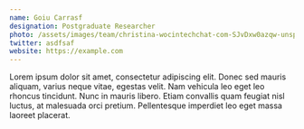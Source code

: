 ```yaml
---
name: Goiu Carrasf
designation: Postgraduate Researcher
photo: /assets/images/team/christina-wocintechchat-com-SJvDxw0azqw-unsplash.jpg
twitter: asdfsaf
website: https://example.com
---
```


Lorem ipsum dolor sit amet, consectetur adipiscing elit. Donec sed mauris aliquam, varius neque vitae, egestas velit. Nam vehicula leo eget leo rhoncus tincidunt. Nunc in mauris libero. Etiam convallis quam feugiat nisl luctus, at malesuada orci pretium. Pellentesque imperdiet leo eget massa laoreet placerat.